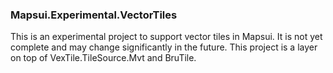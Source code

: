﻿### Mapsui.Experimental.VectorTiles

This is an experimental project to support vector tiles in Mapsui. It is not yet complete and may change 
significantly in the future. This project is a layer on top of VexTile.TileSource.Mvt and BruTile.
